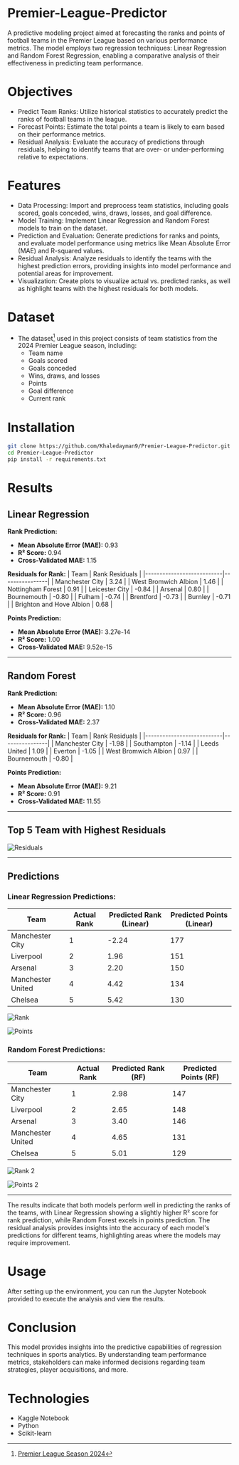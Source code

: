 # Premier-League-Predictor
A predictive modeling project aimed at forecasting the ranks and points of football teams in the Premier League based on various performance metrics. The model employs two regression techniques: Linear Regression and Random Forest Regression, enabling a comparative analysis of their effectiveness in predicting team performance.

# Objectives
- Predict Team Ranks: Utilize historical statistics to accurately predict the ranks of football teams in the league.
- Forecast Points: Estimate the total points a team is likely to earn based on their performance metrics.
- Residual Analysis: Evaluate the accuracy of predictions through residuals, helping to identify teams that are over- or under-performing relative to expectations.

# Features
- Data Processing: Import and preprocess team statistics, including goals scored, goals conceded, wins, draws, losses, and goal difference.
- Model Training: Implement Linear Regression and Random Forest models to train on the dataset.
- Prediction and Evaluation: Generate predictions for ranks and points, and evaluate model performance using metrics like Mean Absolute Error (MAE) and R-squared values.
- Residual Analysis: Analyze residuals to identify the teams with the highest prediction errors, providing insights into model performance and potential areas for improvement.
- Visualization: Create plots to visualize actual vs. predicted ranks, as well as highlight teams with the highest residuals for both models.

# Dataset
- The dataset[^1] used in this project consists of team statistics from the 2024 Premier League season, including:
  - Team name
  - Goals scored
  - Goals conceded
  - Wins, draws, and losses
  - Points
  - Goal difference
  - Current rank

[^1]: [Premier League Season 2024](https://www.kaggle.com/datasets/abdelrahmanemad594/premier-league-season-2024)

# Installation
```bash
git clone https://github.com/Khaledayman9/Premier-League-Predictor.git
cd Premier-League-Predictor
pip install -r requirements.txt
```

# Results
## Linear Regression

**Rank Prediction:**
- **Mean Absolute Error (MAE):** 0.93
- **R² Score:** 0.94
- **Cross-Validated MAE:** 1.15

**Residuals for Rank:**
| Team                      | Rank Residuals |
|---------------------------|----------------|
| Manchester City           | 3.24           |
| West Bromwich Albion      | 1.46           |
| Nottingham Forest         | 0.91           |
| Leicester City            | -0.84          |
| Arsenal                   | 0.80           |
| Bournemouth               | -0.80          |
| Fulham                    | -0.74          |
| Brentford                 | -0.73          |
| Burnley                   | -0.71          |
| Brighton and Hove Albion  | 0.68           |



**Points Prediction:**
- **Mean Absolute Error (MAE):** 3.27e-14
- **R² Score:** 1.00
- **Cross-Validated MAE:** 9.52e-15

---

## Random Forest

**Rank Prediction:**
- **Mean Absolute Error (MAE):** 1.10
- **R² Score:** 0.96
- **Cross-Validated MAE:** 2.37

**Residuals for Rank:**
| Team                      | Rank Residuals |
|---------------------------|----------------|
| Manchester City           | -1.98          |
| Southampton               | -1.14          |
| Leeds United              | 1.09           |
| Everton                   | -1.05          |
| West Bromwich Albion      | 0.97           |
| Bournemouth               | -0.80          |





**Points Prediction:**
- **Mean Absolute Error (MAE):** 9.21
- **R² Score:** 0.91
- **Cross-Validated MAE:** 11.55

---

## Top 5 Team with Highest Residuals

![Residuals](https://github.com/user-attachments/assets/7cf33f55-c9f1-4fe4-8c7a-a240abba803a)

---

## Predictions

### Linear Regression Predictions:
| Team                      | Actual Rank | Predicted Rank (Linear) | Predicted Points (Linear) |
|---------------------------|-------------|--------------------------|----------------------------|
| Manchester City           | 1           | -2.24                    | 177                        |
| Liverpool                 | 2           | 1.96                     | 151                        |
| Arsenal                   | 3           | 2.20                     | 150                        |
| Manchester United         | 4           | 4.42                     | 134                        |
| Chelsea                   | 5           | 5.42                     | 130                        |

![Rank](https://github.com/user-attachments/assets/14ab5034-fbda-4b13-afd4-7ff293ef7da6)

![Points](https://github.com/user-attachments/assets/00330bb6-d0b0-4219-bed9-5ad198468abc)

### Random Forest Predictions:
| Team                      | Actual Rank | Predicted Rank (RF)     | Predicted Points (RF)     |
|---------------------------|-------------|--------------------------|----------------------------|
| Manchester City           | 1           | 2.98                     | 147                        |
| Liverpool                 | 2           | 2.65                     | 148                        |
| Arsenal                   | 3           | 3.40                     | 146                        |
| Manchester United         | 4           | 4.65                     | 131                        |
| Chelsea                   | 5           | 5.01                     | 129                        |

![Rank 2](https://github.com/user-attachments/assets/f334d885-0dd8-4b54-a9a3-56b52675c8ee)

![Points 2](https://github.com/user-attachments/assets/c70e6580-b06b-41f4-beca-5715379befdb)

---
The results indicate that both models perform well in predicting the ranks of the teams, with Linear Regression showing a slightly higher R² score for rank prediction, while Random Forest excels in points prediction. The residual analysis provides insights into the accuracy of each model's predictions for different teams, highlighting areas where the models may require improvement.

# Usage
After setting up the environment, you can run the Jupyter Notebook provided to execute the analysis and view the results.

# Conclusion
This model provides insights into the predictive capabilities of regression techniques in sports analytics. By understanding team performance metrics, stakeholders can make informed decisions regarding team strategies, player acquisitions, and more.


# Technologies
- Kaggle Notebook
- Python
- Scikit-learn
